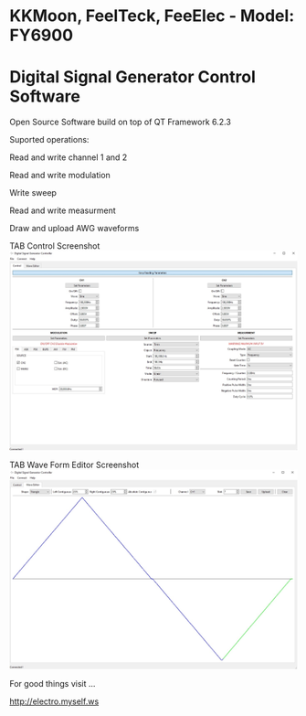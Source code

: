 # KKMoon, FeelTeck, FeeElec - Model: FY6900
# Digital Signal Generator Control Software

Open Source Software build on top of QT Framework 6.2.3

Suported operations:

  Read and write channel 1 and 2

  Read and write modulation

  Write sweep

  Read and write measurment

  Draw and upload AWG waveforms

TAB Control Screenshot
![Alt text](/ScreenShot-01.jpg?raw=true "Control Tab")


TAB Wave Form Editor Screenshot
![Alt text](/ScreenShot-02.jpg?raw=true "Wave Editor Tab")
  
  
For good things visit ...

http://electro.myself.ws
